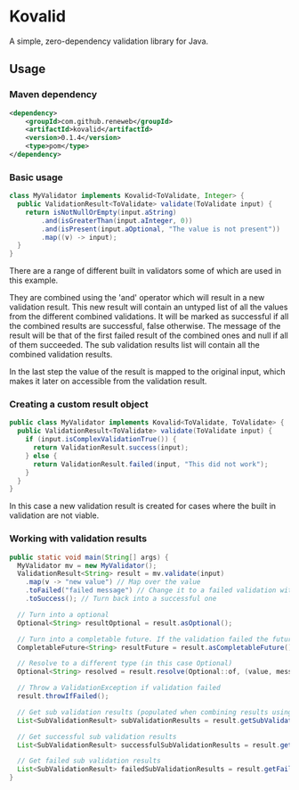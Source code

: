 # Kovalid
A simple, zero-dependency validation library for Java.

## Usage

### Maven dependency
```xml
<dependency>
    <groupId>com.github.reneweb</groupId>
    <artifactId>kovalid</artifactId>
    <version>0.1.4</version>
    <type>pom</type>
</dependency>
```

### Basic usage
```java
class MyValidator implements Kovalid<ToValidate, Integer> {
  public ValidationResult<ToValidate> validate(ToValidate input) {
    return isNotNullOrEmpty(input.aString)
        .and(isGreaterThan(input.aInteger, 0))
        .and(isPresent(input.aOptional, "The value is not present"))
        .map((v) -> input);
  }
}
```
There are a range of different built in validators some of which are used in this example.

They are combined using the 'and' operator which will result in a new validation result.
This new result will contain an untyped list of all the values from the different combined validations.
It will be marked as successful if all the combined results are successful, false otherwise.
The message of the result will be that of the first failed result of the combined ones and null if all of them succeeded.
The sub validation results list will contain all the combined validation results.

In the last step the value of the result is mapped to the original input, which makes it later on accessible from the validation result.

### Creating a custom result object
```java
public class MyValidator implements Kovalid<ToValidate, ToValidate> {
  public ValidationResult<ToValidate> validate(ToValidate input) {
    if (input.isComplexValidationTrue()) {
      return ValidationResult.success(input);
    } else {
      return ValidationResult.failed(input, "This did not work");
    }
  }
}
```
In this case a new validation result is created for cases where the built in validation are not viable.

### Working with validation results
```java
public static void main(String[] args) {
  MyValidator mv = new MyValidator();
  ValidationResult<String> result = mv.validate(input)
    .map(v -> "new value") // Map over the value
    .toFailed("failed message") // Change it to a failed validation with the given error message
    .toSuccess(); // Turn back into a successful one

  // Turn into a optional
  Optional<String> resultOptional = result.asOptional();

  // Turn into a completable future. If the validation failed the future will be exceptionally.
  CompletableFuture<String> resultFuture = result.asCompletableFuture();

  // Resolve to a different type (in this case Optional)
  Optional<String> resolved = result.resolve(Optional::of, (value, message) -> Optional.empty());

  // Throw a ValidationException if validation failed
  result.throwIfFailed();

  // Get sub validation results (populated when combining results using the 'and' method)
  List<SubValidationResult> subValidationResults = result.getSubValidationResults();

  // Get successful sub validation results
  List<SubValidationResult> successfulSubValidationResults = result.getSuccessfulSubValidationResults();

  // Get failed sub validation results
  List<SubValidationResult> failedSubValidationResults = result.getFailedSubValidationResults();
}
```
